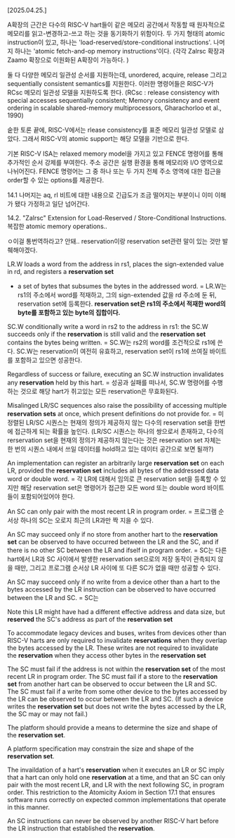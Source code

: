 [2025.04.25.]

A확장의 근간은 다수의 RISC-V hart들이 같은 메모리 공간에서 작동할 때 원자적으로 메모리를 읽고-변경하고-쓰고 하는 것을 동기화하기 위함이다. 
두 가지 형태의 atomic instruction이 있고, 하나는 'load-reserved/store-conditional instructions'. 나머지 하나는 'atomic fetch-and-op memory instructions'이다. 
(각각 Zalrsc 확장과 Zaamo 확장으로 이원화된 A확장이 가능하다. )

둘 다 다양한 메모리 일관성 순서를 지원하는데, unordered, acquire, release 그리고 sequentially consistent semantics를 지원한다.
이러한 명령어들은 RISC-V가 RCsc 메모리 일관성 모델을 지원하도록 한다. 
(RCsc : release consistency with special accesses sequentially consistent; Memory consistency and event ordering in scalable shared-memory multiprocessors, Gharachorloo et al., 1990) 

숱한 토론 끝에, RISC-V에서는 rlease consistency를 표준 메모리 일관성 모델로 삼았다. 
그래서 RISC-V의 atomic support는 해당 모델을 기반으로 한다.

기본 RISC-V ISA는 relaxed memory model을 가지고 있고 FENCE 명령어를 통해 추가적인 순서 강제를 부여한다. 
주소 공간은 실행 환경을 통해 메모리와 I/O 영역으로 나뉘어진다. FENCE 명령어는 그 중 하나 또는 두 가지 전체 주소 영역에 대한 접근을 order할 수 있는 options를 제공한다. 

14.1 나머지는 aq, rl 비트에 대한 내용으로 긴급도가 조금 떨어지는 부분이니 이미 이해가 됐다 가정하고 일단 넘어간다.

14.2. "Zalrsc" Extension for Load-Reserved / Store-Conditional Instructions.
복잡한 atomic memory operations..

ㅇ이걸 통번역하라고? 안돼.. reservation이랑 reservation set관련 말이 있는 것만 발췌해야겠다. 

LR.W loads a word from the address in rs1, places the sign-extended value in rd, and registers a **reservation set** 
- a set of bytes that subsumes the bytes in the addressed word.
= LR.W는 rs1의 주소에서 word를 적재하고, 그의 sign-extended 값을 rd 주소에 둔 뒤, reservation set에 등록한다. 
__reservation set은 rs1의 주소에서 적재한 word의 byte를 포함하고 있는 byte의 집합이다.__

SC.W conditionally write a word in rs2 to the address in rs1: the SC.W succeeds only if the **reservation** is still valid and the **reservation set** contains the bytes being written.
= SC.W는 rs2의 word를 조건적으로 rs1에 쓴다. SC.W는 reservation이 여전히 유효하고, reservation set이 rs1에 쓰여질 바이트를 포함하고 있으면 성공한다.

Regardless of success or failure, executing an SC.W instruction invalidates any **reservation** held by this hart.
= 성공과 실패를 떠나서, SC.W 명령어를 수행하는 것으로 해당 hart가 쥐고있는 모든 reservation은 무효화된다. 

Misalinged LR/SC sequences also raise the possibility of accessing multiple **reservation sets** at once, which present definitions do not provide for.
= 미정렬된 LR/SC 시퀀스는 현재의 정의가 제공하지 않는 다수의 reservation set을 한번에 접근하게 되는 확률을 높인다.
(LR/SC 시퀀스는 하나의 쌍으로서 존재하고, 다수의 rerservation set을 현재의 정의가 제공하지 않는다는 것은 reservation set 자체는 한 번의 시퀀스 내에서 쓰일 데이터를 hold하고 있는 데이터 공간으로 보면 될까?)

An implementation can register an arbitrarily large **reservation set** on each LR, provided the **reservation set** includes all bytes of the addressed data word or double word.
= 각 LR에 대해서 임의로 큰 reservation set을 등록할 수 있지만 해당 reservation set은 명령어가 접근한 모든 word 또는 double word 바이트들이 포함되어있어야 한다.

An SC can only pair with the most recent LR in program order. 
= 프로그램 순서상 하나의 SC는 오로지 최근의 LR과만 짝 지을 수 있다. 

An SC may succeed only if no store from another hart to the **reservation set** can be observed to have occurred between the LR and the SC, and if there is no other SC between the LR and ifself in program order. 
= SC는 다른 hart에서 LR과 SC 사이에서 발생한 reservation set으로의 저장 동작이 관측되지 않을 때만, 그리고 프로그램 순서상 LR 사이에 또 다른 SC가 없을 때만 성공할 수 있다. 

An SC may succeed only if no write from a device other than a hart to the bytes accessed by the LR instruction can be observed to have occurred between the LR and SC.
= SC는 

Note this LR might have had a different effective address and data size, but **reserved** the SC's address as part of the **reservation set**

To accommodate legacy devices and buses, writes from devices other than RISC-V harts are only required to invalidate **reservations** when they overlap the bytes accessed by the LR. 
These writes are not required to invalidate the **reservation** when they access other bytes in the **reservation set**

The SC must fail if the address is not within the **reservation set** of the most recent LR in program order. 
The SC must fail if a store to the **reservation set** from another hart can be observed to occur between the LR and SC.
The SC must fail if a write from some other device to the bytes accessed by the LR can be observed to occur between the LR and SC.
(If such a device writes the **reservation set** but does not write the bytes accessed by the LR, the SC may or may not fail.)

The platform should provide a means to determine the size and shape of the **reservation set**.

A platform specification may constrain the size and shape of the **reservation set**.

The invaildation of a hart's **reservation** when it executes an LR or SC imply that a hart can only hold one **reservation** at a time, and that an SC can only pair with the most recent LR, and LR with the next following SC, in program order. 
This restriction to the Atomicity Axiom in Section 17.1 that ensures software runs correctly on expected common implementations that operate in this manner. 

An SC instructions can never be observed by another RISC-V hart before the LR instruction that established the **reservation**.


